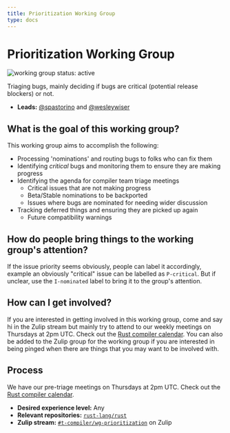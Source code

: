 ```yaml
---
title: Prioritization Working Group
type: docs
---
```


# Prioritization Working Group
![working group status: active][status]

 Triaging bugs, mainly deciding if bugs are critical (potential release blockers) or not.

- **Leads:**  [@spastorino][spastorino] and [@wesleywiser][wesleywiser]

[status]: https://img.shields.io/badge/status-active-brightgreen.svg?style=for-the-badge
[spastorino]: https://github.com/spastorino
[wesleywiser]: https://github.com/wesleywiser

## What is the goal of this working group?

This working group aims to accomplish the following:

- Processing 'nominations' and routing bugs to folks who can fix them
- Identifying *critical* bugs and monitoring them to ensure they are
  making progress
- Identifying the agenda for compiler team triage meetings
  - Critical issues that are not making progress
  - Beta/Stable nominations to be backported
  - Issues where bugs are nominated for needing wider discussion
- Tracking deferred things and ensuring they are picked up again
  - Future compatibility warnings

## How do people bring things to the working group's attention?

If the issue priority seems obviously, people can label it accordingly, 
example an obviously "critical" issue can be labelled as
`P-critical`. But if unclear, use the `I-nominated` label to
bring it to the group's attention.

## How can I get involved?

If you are interested in getting involved in this working group, come
and say hi in the Zulip stream but mainly try to attend to our weekly meetings
on Thursdays at 2pm UTC. Check out the [Rust compiler
calendar](https://rust-lang.github.io/compiler-team/#meeting-calendar).
You can also be added to the Zulip group for the working group if you
are interested in being pinged when there are things that you may want
to be involved with.

## Process

We have our pre-triage meetings on Thursdays at 2pm UTC. Check out the
[Rust compiler
calendar](https://rust-lang.github.io/compiler-team/#meeting-calendar).

- **Desired experience level:** Any
- **Relevant repositories:** [`rust-lang/rust`][rust-repo]
- **Zulip stream:** [`#t-compiler/wg-prioritization`][zulip] on Zulip

[rust-repo]: https://github.com/rust-lang/rust
[zulip]: https://rust-lang.zulipchat.com/#narrow/stream/227806-t-compiler.2Fwg-prioritization
